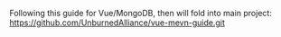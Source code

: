 Following this guide for Vue/MongoDB, then will fold into main project: https://github.com/UnburnedAlliance/vue-mevn-guide.git
